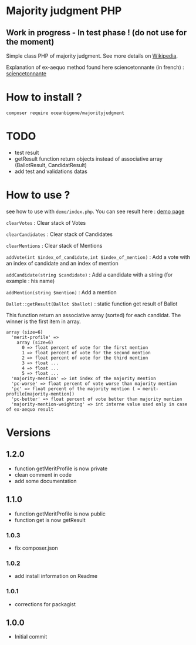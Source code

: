 # Majority judgment PHP 

## Work in progress - In test phase ! (do not use for the moment)

Simple class PHP of majority judgment. See more details on [Wikipedia](https://en.wikipedia.org/wiki/Majority_judgment).

Explanation of ex-aequo method found here sciencetonnante (in french) : [sciencetonnante](https://sciencetonnante.wordpress.com/2016/10/21/reformons-lelection-presidentielle/)

# How to install ?

``` composer require oceanbigone/majorityjudgment ``` 

# TODO
- test result
- getResult function return objects instead of associative array (BallotResult, CandidatResult)
- add test and validations datas

# How to use ?

see how to use with ``demo/index.php``.
You can see result here : [demo page](http://majority-judgement-demo.garrot.org)

``clearVotes`` : Clear stack of Votes

``clearCandidates`` : Clear stack of Candidates

``clearMentions`` : Clear stack of Mentions

``addVote(int $index_of_candidate,int $index_of_mention)`` : Add a vote with an index of candidate and an index of mention

``addCandidate(string $candidate)`` : Add a candidate with a string (for example : his name)

``addMention(string $mention)`` : Add a mention

``Ballot::getResult(Ballot $ballot)`` : static function get result of Ballot

This function return an associative array (sorted) for each candidat. The winner is the first item in array.
```
array (size=6)
  'merit-profile' => 
    array (size=6)
      0 => float percent of vote for the first mention
      1 => float percent of vote for the second mention
      2 => float percent of vote for the third mention
      3 => float ...
      4 => float ...
      5 => float ...
  'majority-mention' => int index of the majority mention
  'pc-worse' => float percent of vote worse than majority mention
  'pc' => float percent of the majority mention ( = merit-profile[majority-mention])
  'pc-better' => float percent of vote better than majority mention
  'majority-mention-weighting' => int interne value used only in case of ex-aequo result
```


# Versions

## 1.2.0
- function getMeritProfile is now private
- clean comment in code
- add some documentation

## 1.1.0
- function getMeritProfile is now public
- function get is now getResult

### 1.0.3
- fix composer.json 

### 1.0.2
- add install information on Readme

### 1.0.1
- corrections for packagist

## 1.0.0
- Initial commit






